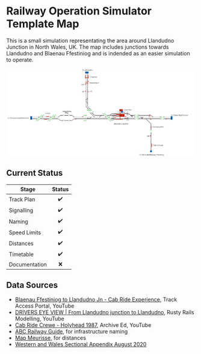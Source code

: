 # Railway Operation Simulator Template Map 

This is a small simulation representating the area around Llandudno Junction in North Wales, UK. The map includes junctions towards Llandudno and Blaenau Ffestiniog and is indended as an easier simulation to operate.

![LlandudnoJctImage](Images/LJMapImage.bmp)

## Current Status

| Stage         | Status        |
| ------------- |:-------------:|
| Track Plan     | :heavy_check_mark: |
| Signalling      | :heavy_check_mark:      |
| Naming | :heavy_check_mark:      |
| Speed Limits | :heavy_check_mark: |
| Distances | :heavy_check_mark: |
| Timetable | :heavy_check_mark: |
| Documentation | :x: |


## Data Sources

- [Blaenau Ffestiniog to Llandudno Jn - Cab Ride Experience](https://www.youtube.com/watch?v=twszvw9kz-s), Track Access Portal, YouTube
- [DRIVERS EYE VIEW | From Llandudno junction to Llandudno](https://www.youtube.com/watch?v=LCoC04pGy-E), Rusty Rails Modelling, YouTube
- [Cab Ride Crewe - Holyhead 1987](https://www.youtube.com/watch?v=4YhbM4LKSuU&t), Archive Ed, YouTube 
- [ABC Railway Guide](http://abcrailwayguide.uk/), for infrastructure naming
- [Map Meurisse](https://map.meurisse.org/), for distances
- [Western and Wales Sectional Appendix August 2020](https://sacuksprodnrdigital0001.blob.core.windows.net/sectional-appendix/Sectional%20Appendix%20full%20PDFs/Western%20and%20Wales%20Sectional%20Appendix%20August%202020.pdf)
